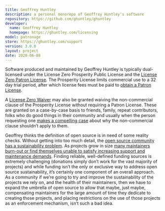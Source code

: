 ```yaml
---
title: Geoffrey Huntley
description: a personal monorepo of Geoffrey Huntley's software
repository: https://github.com/ghuntley/ghuntley
developer:
  name: Geoffrey Huntley
  homepage: https://ghuntley.com/licensing
model: patronage
store: https://ghuntley.com/support
version: 3.0.0
layout: project
date: 2020-06-08
---
```


Software produced and maintained by Geoffrey Huntley is typically dual-licensed under the License Zero Prosperity Public License and the [License Zero Patron License](https://blog.licensezero.com/2019/05/24/patron-license.html). The Prosperity License limits commercial use to a 32 day trial period, after which license fees must be paid to [obtain a Patron License](https://ghuntley.com/support).

A [License Zero Waiver](https://licensezero.com/licenses/waiver) may also be granted waiving the non-commercial clause of the Prosperity License without requiring a Patron License. These are granted on a case-by-case basis to friends, family, repeat contributors, folks who do good things in their community and usually when the person requesting one [makes a compelling case](https://ghuntley.com/contact) about why the non-commercial clause shouldn’t apply to them.

Geoffrey thinks the definition of open source is in need of some reality checks. Without getting into too much detail, the [open source community has a sustainability problem](https://www.youtube.com/watch?v=Mm_RuObpeGo). As projects grow in size [many maintainers burn-out or find themselves unable to satisfy increasing support and maintenance demands](https://www.youtube.com/watch?v=0t85TyH-h04). Finding reliable, well-defined funding sources is extremely challenging (donations simply don’t work for the vast majority of projects) and while funding isn’t the only or exclusive way to address open source sustainability, it’s certainly one component of an overall approach. As a community if we’re going to try and improve the sustainability of the projects we rely on, and the health of their maintainers, then we have to expand the umbrella of open source to allow that maybe, just maybe, compensating maintainers for the large amount of time they dedicate to creating those projects, and placing restrictions on the use of those projects as an enforcement mechanism, isn’t such a bad idea.

